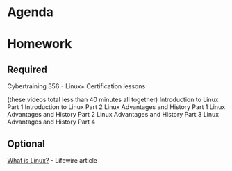 # Agenda

# Homework

## Required

Cybertraining 356 - Linux+ Certification lessons

(these videos total less than 40 minutes all together)
Introduction to Linux Part 1
Introduction to Linux Part 2
Linux Advantages and History Part 1
Linux Advantages and History Part 2
Linux Advantages and History Part 3
Linux Advantages and History Part 4

## Optional

[What is Linux?](https://www.lifewire.com/what-is-linux-2201940) - Lifewire article
